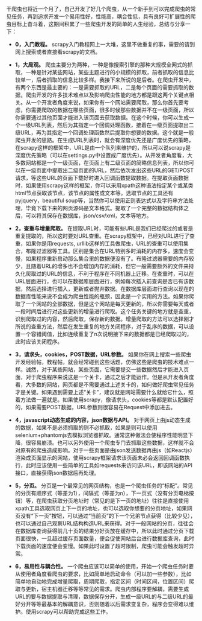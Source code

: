 干爬虫也将近一个月了，自己开发了好几个爬虫，从一个新手到可以完成爬虫的常见任务，再到追求开发一个易用性好，性能高，耦合性低，具有良好可扩展性的爬虫目标上奋斗着，这期间积累了一些爬虫开发的简单的人生经验，总结与分享一下：
- **0，入门教程。** scrapy入门教程网上一大堆，这里不做重复的事，需要的请到网上搜索或者直接看scrapy的文档。
- **1，大局观。** 爬虫主要分为两种，一种是像搜索引擎的那种大规模全网式的抓取，一种是针对某些网站，某些主题进行的小规模的抓取，前者抓取的信息比较单一，后者抓取的信息比较多样。我接下来所说的是后者。在爬虫开发中，有两个东西是最主要的：一是需要抓取的URL，二是每个页面的需要抓取的数据，爬虫开发的许多技术难点以及影响爬虫性能的地方都是跟这两个关键点相关。从一个开发者角度来说，如果你有一个网站需要爬取，那么你首先要考虑，你需要爬取的数据在哪些页面，很多时候那些数据并不在一级页面，所以你需要通过其他页面才能进入该页面去获取数据。在这个时候，你可以生成一个一级URL列表，然后为其指定一个回调处理函数，接着在一级页面提取出二级URL，再为其指定一个回调处理函数然后提取你想要的数据。这个就是一般爬虫开发的思路。在生成URL列表时，就会有深度优先还是广度优先的策略，在scrapy这样的框架中，URL是由一个队列来维护的，所以可以说scrapy是深度优先策略（可以在settings.py中设置成广度优先）。从开发者角度看，大多数网站都是一个一级页面，在页面上有二级页面的简略信息列表，所以你可以在一级页面中提取出二级页面的URL，然后依次发出这些URL的GET/POST请求，等这些URL的页面下载好时进入回调函数提取数据。在提取页面数据时，如果使用scrapy这样的框架，你可以采用xpath这种语法指定某个或某类html节点获取该节点，该节点的属性或文本等。选取节点的工具还有pyjquery，beautiful soup等，当然你可以使用正则表达式以及字符串方法处理，毕竟下载下来的网页源码是文本格式。提取了一个完整的数据结构体之后，可以将其保存在数据库，json/csv/xml，文本等地方。

- **2，查重与增量爬取。** 在提取URL时，可能有些URL是我们已经爬过的或者是重复提取的，所以这时要对URL查重。在scrapy框架中，已经对URL进行了查重，如果你是用requests, urllib这样的工具做爬虫，URL的查重可以使用集合，布隆过滤器等工具。区别是集合在URL特别多时消耗的内存多，速度会变慢，如果程序重新启动那么集合里的数据便没有了。布隆过滤器需要的内存较少，且随着URL的增多也不会增加内存的消耗，但它一般需要额外的文件来持久化爬取过的URL的信息，不利于程序在不同机器上迁移。在查重时，可以在URL层面进行，也可以在数据库层面进行，例如每次插入前查询是否已有该数据，然后选择进行插入，更新或者抛弃数据。在数据库层面进行查询以现在的数据库性能来说不会成为爬虫性能的瓶颈，因此是一个实用的方法。如果你爬取了一个网站的全部数据，但是这个网站是每天更新的，所以你需要每天或者一段时间后进行对这些更新的增量进行爬取。这个任务关键的地方就是查重，识别爬取过的内容，然后爬取，保存新的数据。增量爬取的方法可以选择刚才所说的查重方法，然后在发生重复的地方关闭程序，对于乱序的数据，可以设置一个容错阈值，比如连续重复了n次说明接下来的数据都是已经爬取过的，此时应该关闭程序。

- **3，请求头，cookies，POST数据，URL参数。** 如果你在网上搜索一些爬虫开发经验帖，教程帖，就会经常碰到这些话题，仿佛这些是爬虫的技术难点一样。诚然，对于某些网站，某些页面，它需要提交一些数据然后才能进入页面，对于爬虫程序来说这是一个关卡，通过之后才能运作。但是从开发者角度看，大多数的网站，网页都是不需要通过上述关卡的，如何做好爬虫常见任务才是关键。如果遇到需要上述“关卡”，建议就是网站需要什么就给它什么，照着方法做一遍就是。如果使用scrapy，像请求头，cookies等都是默认配置好的，如果需要POST数据，URL参数则很容易在Request中添加进去。

- **4，javascript动态生成的内容，json数据与API。** 对于网页上由js动态生成的数据，如果不是必须抓取的则不必抓取，如果是则可以使用selenium+phantomjs去模拟浏览器抓取。通常这种做法会使程序性能明显下降，很容易崩溃。也可以另外使用一个爬虫专门去抓取这些数据，这样就不会对原有的爬虫造成影响。对于一些页面是由json发送数据再由js（如Reactjs）渲染成页面显示的网站，使用scrapy框架请求该页面未必会返回回调函数执行，此时应该使用一些简单的工具如requests来访问该URL，即该网站的API接口，直接获得json数据后再处理。

- **5，分页。** 分页是一个最常见的网页结构，也是一个爬虫任务的“标配”。常见的分页有顺序式（等差为1），间隔式（等差为n），下一页式（没有分页电梯按钮）等，在爬虫获取分页地址时（常见的是下一页的地址）往往是直接使用xpath工具选取网页上下一页的地址，也可以选取你想要的分页地址，如果网页没有“下一页”按钮，可以通过“当前页”的下一个兄弟节点获得（比较少见），也可以通过自己观察URL结构构造URL来获得。对于一般网站的分页，往往会在数据库查询获得前几十页的结果分好页放在缓存中，所以此时通过分页下载页面很快，一旦超过缓存页面数量，便会促使网站后台进行数据库查询，此时下载页面的速度便会变慢。如果此时设置了超时限制，爬虫可能会触发超时异常。

- **6，易用性与耦合性。** 一个爬虫应该可以简单的使用，开始一个爬虫任务时要从使用者角度看爬虫的要求，比如简单地启动命令（可以加一些参数），比如简单地自动地完成增量爬取，周期爬取，指定区间（时间区间，位置区间）爬取与更新，宿主机器迁移等等常见的需求。爬虫内部程序要解耦，需要生成URL的要与数据提取与清理，数据保存分开，生成一级URL的与二级URL的最好分开等等最基本的解耦意识，否则随着以后需求变复杂，程序会变得难以维护。使用scrapy可以帮助完成这些工作。


